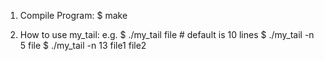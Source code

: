 1. Compile Program: 
$ make
   
2. How to use my_tail:
e.g.
	$ ./my_tail file # default is 10 lines
	$ ./my_tail -n 5 file
	$ ./my_tail -n 13 file1 file2


